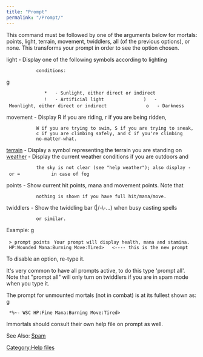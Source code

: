 ```yaml
---
title: "Prompt"
permalink: "/Prompt/"
---
```


This command must be followed by one of the arguments below for mortals:
points, light, terrain, movement, twiddlers, all (of the previous
options), or none. This transforms your prompt in order to see the
option chosen.

light - Display one of the following symbols according to lighting

`           conditions:`

<nowiki>g

`              *   - Sunlight, either direct or indirect`
`              !   - Artificial light`
`              )   - Moonlight, either direct or indirect`
`              o   - Darkness`

</pre>

movement - Display R if you are riding, r if you are being ridden,

`           W if you are trying to swim, S if you are trying to sneak,`
`           c if you are climbing safely, and C if you're climbing`
`           no-matter-what.`

[terrain](terrain "wikilink") - Display a symbol representing the
terrain you are standing on [weather](weather "wikilink") - Display the
current weather conditions if you are outdoors and

`           the sky is not clear (see "help weather"); also display - or =`
`           in case of fog`

points - Show current hit points, mana and movement points. Note that

`           nothing is shown if you have full hit/mana/move.`

twiddlers - Show the twiddling bar (\|/-\\-...) when busy casting spells

`           or similar.`

Example: <nowiki>g

` > prompt points`
` Your prompt will display health, mana and stamina.`
` HP:Wounded Mana:Burning Move:Tired>   <---- this is the new prompt`

</pre>

To disable an option, re-type it.

It's very common to have all prompts active, to do this type 'prompt
all'. Note that "prompt all" will only turn on twiddlers if you are in
spam mode when you type it.

The prompt for unmounted mortals (not in combat) is at its fullest shown
as: <nowiki>g

` *%~- WSC HP:Fine Mana:Burning Move:Tired>`

</pre>

Immortals should consult their own help file on prompt as well.

See Also: [Spam](Spam "wikilink")

[Category:Help files](Category:Help_files "wikilink")